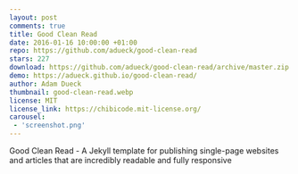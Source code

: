 ```yaml
---
layout: post
comments: true
title: Good Clean Read
date: 2016-01-16 10:00:00 +01:00
repo: https://github.com/adueck/good-clean-read
stars: 227
download: https://github.com/adueck/good-clean-read/archive/master.zip
demo: https://adueck.github.io/good-clean-read/
author: Adam Dueck
thumbnail: good-clean-read.webp
license: MIT
license_link: https://chibicode.mit-license.org/
carousel:
 - 'screenshot.png'
---
```


Good Clean Read - A Jekyll template for publishing single-page websites and articles that are incredibly readable and fully responsive
